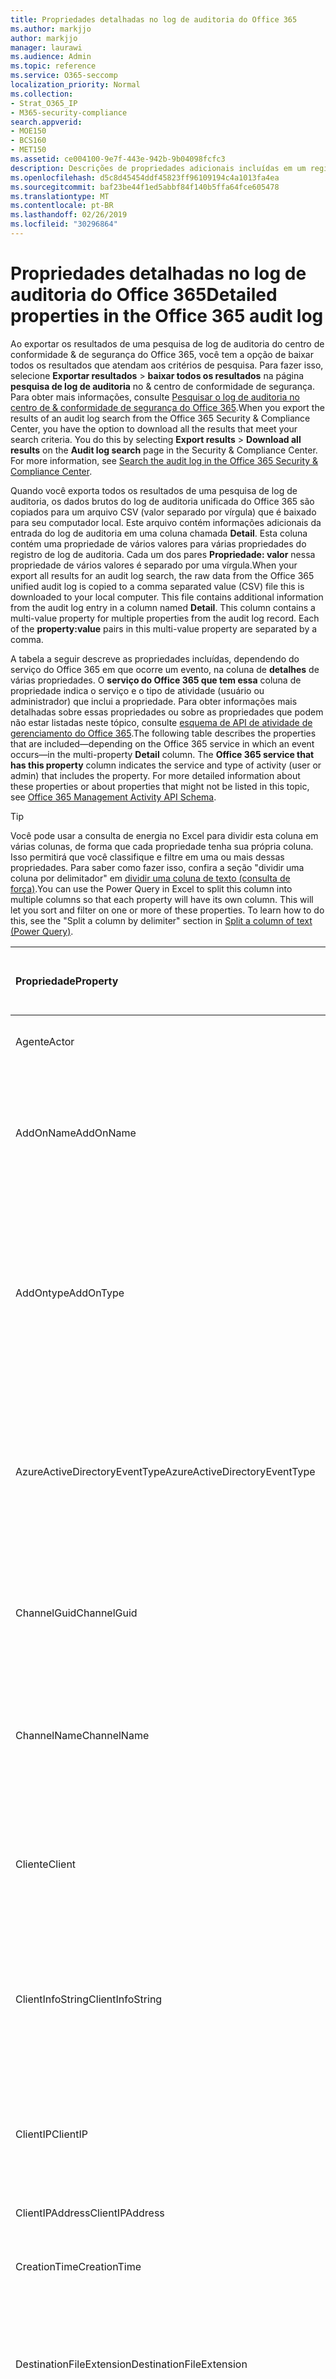 ```yaml
---
title: Propriedades detalhadas no log de auditoria do Office 365
ms.author: markjjo
author: markjjo
manager: laurawi
ms.audience: Admin
ms.topic: reference
ms.service: O365-seccomp
localization_priority: Normal
ms.collection:
- Strat_O365_IP
- M365-security-compliance
search.appverid:
- MOE150
- BCS160
- MET150
ms.assetid: ce004100-9e7f-443e-942b-9b04098fcfc3
description: Descrições de propriedades adicionais incluídas em um registro de log de auditoria do Office 365.
ms.openlocfilehash: d5c8d45454ddf45823ff96109194c4a1013fa4ea
ms.sourcegitcommit: baf23be44f1ed5abbf84f140b5ffa64fce605478
ms.translationtype: MT
ms.contentlocale: pt-BR
ms.lasthandoff: 02/26/2019
ms.locfileid: "30296864"
---
```

# <a name="detailed-properties-in-the-office-365-audit-log"></a><span data-ttu-id="5fafb-103">Propriedades detalhadas no log de auditoria do Office 365</span><span class="sxs-lookup"><span data-stu-id="5fafb-103">Detailed properties in the Office 365 audit log</span></span>

<span data-ttu-id="5fafb-p101">Ao exportar os resultados de uma pesquisa de log de auditoria do centro de conformidade &amp; de segurança do Office 365, você tem a opção de baixar todos os resultados que atendam aos critérios de pesquisa. Para fazer isso, selecione **Exportar resultados** \> **baixar todos os resultados** na página **pesquisa de log de auditoria** no &amp; centro de conformidade de segurança. Para obter mais informações, consulte [Pesquisar o log de auditoria no centro de &amp; conformidade de segurança do Office 365](search-the-audit-log-in-security-and-compliance.md).</span><span class="sxs-lookup"><span data-stu-id="5fafb-p101">When you export the results of an audit log search from the Office 365 Security &amp; Compliance Center, you have the option to download all the results that meet your search criteria. You do this by selecting **Export results** \> **Download all results** on the **Audit log search** page in the Security &amp; Compliance Center. For more information, see [Search the audit log in the Office 365 Security &amp; Compliance Center](search-the-audit-log-in-security-and-compliance.md).</span></span>
  
 <span data-ttu-id="5fafb-p102">Quando você exporta todos os resultados de uma pesquisa de log de auditoria, os dados brutos do log de auditoria unificada do Office 365 são copiados para um arquivo CSV (valor separado por vírgula) que é baixado para seu computador local. Este arquivo contém informações adicionais da entrada do log de auditoria em uma coluna chamada **Detail**. Esta coluna contém uma propriedade de vários valores para várias propriedades do registro de log de auditoria. Cada um dos pares **Propriedade: valor** nessa propriedade de vários valores é separado por uma vírgula.</span><span class="sxs-lookup"><span data-stu-id="5fafb-p102">When your export all results for an audit log search, the raw data from the Office 365 unified audit log is copied to a comma separated value (CSV) file this is downloaded to your local computer. This file contains additional information from the audit log entry in a column named **Detail**. This column contains a multi-value property for multiple properties from the audit log record. Each of the **property:value** pairs in this multi-value property are separated by a comma.</span></span> 
  
<span data-ttu-id="5fafb-p103">A tabela a seguir descreve as propriedades incluídas, dependendo do serviço do Office 365 em que ocorre um evento, na coluna de **detalhes** de várias propriedades. O **serviço do Office 365 que tem essa** coluna de propriedade indica o serviço e o tipo de atividade (usuário ou administrador) que inclui a propriedade. Para obter informações mais detalhadas sobre essas propriedades ou sobre as propriedades que podem não estar listadas neste tópico, consulte [esquema de API de atividade de gerenciamento do Office 365](https://go.microsoft.com/fwlink/p/?LinkId=717993).</span><span class="sxs-lookup"><span data-stu-id="5fafb-p103">The following table describes the properties that are included—depending on the Office 365 service in which an event occurs—in the multi-property **Detail** column. The **Office 365 service that has this property** column indicates the service and type of activity (user or admin) that includes the property. For more detailed information about these properties or about properties that might not be listed in this topic, see [Office 365 Management Activity API Schema](https://go.microsoft.com/fwlink/p/?LinkId=717993).</span></span>
  
> [!TIP]
> <span data-ttu-id="5fafb-p104">Você pode usar a consulta de energia no Excel para dividir esta coluna em várias colunas, de forma que cada propriedade tenha sua própria coluna. Isso permitirá que você classifique e filtre em uma ou mais dessas propriedades. Para saber como fazer isso, confira a seção "dividir uma coluna por delimitador" em [dividir uma coluna de texto (consulta de força)](https://support.office.com/article/5282d425-6dd0-46ca-95bf-8e0da9539662).</span><span class="sxs-lookup"><span data-stu-id="5fafb-p104">You can use the Power Query in Excel to split this column into multiple columns so that each property will have its own column. This will let you sort and filter on one or more of these properties. To learn how to do this, see the "Split a column by delimiter" section in [Split a column of text (Power Query)](https://support.office.com/article/5282d425-6dd0-46ca-95bf-8e0da9539662).</span></span> 
  
|<span data-ttu-id="5fafb-117">**Propriedade**</span><span class="sxs-lookup"><span data-stu-id="5fafb-117">**Property**</span></span>|<span data-ttu-id="5fafb-118">**Descrição**</span><span class="sxs-lookup"><span data-stu-id="5fafb-118">**Description**</span></span>|<span data-ttu-id="5fafb-119">**Serviço do Office 365 que tem essa propriedade**</span><span class="sxs-lookup"><span data-stu-id="5fafb-119">**Office 365 service that has this property**</span></span>|
|:-----|:-----|:-----|
|<span data-ttu-id="5fafb-120">Agente</span><span class="sxs-lookup"><span data-stu-id="5fafb-120">Actor</span></span>  <br/> |<span data-ttu-id="5fafb-121">A conta de usuário ou de serviço que executou a ação.</span><span class="sxs-lookup"><span data-stu-id="5fafb-121">The user or service account that performed the action.</span></span> |<span data-ttu-id="5fafb-122">Azure Active Directory</span><span class="sxs-lookup"><span data-stu-id="5fafb-122">Azure Active Directory</span></span>  <br/> |
|<span data-ttu-id="5fafb-123">AddOnName</span><span class="sxs-lookup"><span data-stu-id="5fafb-123">AddOnName</span></span>  <br/> |<span data-ttu-id="5fafb-p105">O nome de um complemento que foi adicionado, removido ou atualizado em uma equipe. O tipo de Complementos no Microsoft Teams é um bot, um conector ou uma guia.</span><span class="sxs-lookup"><span data-stu-id="5fafb-p105">The name of an add-on that was added, removed, or updated in a team. The type of add-ons in Microsoft Teams are a bot, a connector, or a tab.</span></span>  <br/> |<span data-ttu-id="5fafb-126">Microsoft Teams</span><span class="sxs-lookup"><span data-stu-id="5fafb-126">Microsoft Teams</span></span>  <br/> |
|<span data-ttu-id="5fafb-127">AddOntype</span><span class="sxs-lookup"><span data-stu-id="5fafb-127">AddOnType</span></span>  <br/> |<span data-ttu-id="5fafb-p106">O tipo de um complemento que foi adicionado, removido ou atualizado em uma equipe. Os valores a seguir indicam o tipo de complemento.</span><span class="sxs-lookup"><span data-stu-id="5fafb-p106">The type of an add-on that was added, removed, or updated in a team. The following values indicate the type of add-on.  </span></span><br/> <span data-ttu-id="5fafb-130">**1** -indica um bot.</span><span class="sxs-lookup"><span data-stu-id="5fafb-130">**1** - Indicates a bot.</span></span><br/> <span data-ttu-id="5fafb-131">**2** -indica um conector.</span><span class="sxs-lookup"><span data-stu-id="5fafb-131">**2** - Indicates a connector.</span></span><br/> <span data-ttu-id="5fafb-132">**3** -indica uma tabulação.</span><span class="sxs-lookup"><span data-stu-id="5fafb-132">**3** - Indicates a tab.</span></span> |<span data-ttu-id="5fafb-133">Microsoft Teams</span><span class="sxs-lookup"><span data-stu-id="5fafb-133">Microsoft Teams</span></span>  <br/> |
|<span data-ttu-id="5fafb-134">AzureActiveDirectoryEventType</span><span class="sxs-lookup"><span data-stu-id="5fafb-134">AzureActiveDirectoryEventType</span></span>  <br/> |<span data-ttu-id="5fafb-p107">O tipo de evento do Azure Active Directory. Os valores a seguir indicam o tipo de evento.</span><span class="sxs-lookup"><span data-stu-id="5fafb-p107">The type of Azure Active Directory event. The following values indicate the type of event.  </span></span><br/> <span data-ttu-id="5fafb-137">**0** -indica um evento de login de conta.</span><span class="sxs-lookup"><span data-stu-id="5fafb-137">**0** - Indicates an account login event.</span></span><br/> <span data-ttu-id="5fafb-138">**1** -indica um evento de segurança do aplicativo do Azure.</span><span class="sxs-lookup"><span data-stu-id="5fafb-138">**1** - Indicates an Azure application security event.</span></span> |<span data-ttu-id="5fafb-139">Azure Active Directory</span><span class="sxs-lookup"><span data-stu-id="5fafb-139">Azure Active Directory</span></span>  <br/> |
|<span data-ttu-id="5fafb-140">ChannelGuid</span><span class="sxs-lookup"><span data-stu-id="5fafb-140">ChannelGuid</span></span>  <br/> |<span data-ttu-id="5fafb-p108">A ID de um canal do Microsoft Teams. A equipe em que o canal está localizado é identificada pelas \*\*\*\* Propriedades teamname e **TeamGuid** .</span><span class="sxs-lookup"><span data-stu-id="5fafb-p108">The ID of a Microsoft Teams channel. The team that the channel is located in is identified by the **TeamName** and **TeamGuid** properties.  </span></span><br/> |<span data-ttu-id="5fafb-143">Microsoft Teams</span><span class="sxs-lookup"><span data-stu-id="5fafb-143">Microsoft Teams</span></span>  <br/> |
|<span data-ttu-id="5fafb-144">ChannelName</span><span class="sxs-lookup"><span data-stu-id="5fafb-144">ChannelName</span></span>  <br/> |<span data-ttu-id="5fafb-p109">O nome de um canal do Microsoft Teams. A equipe em que o canal está localizado é identificada pelas \*\*\*\* Propriedades teamname e **TeamGuid** .</span><span class="sxs-lookup"><span data-stu-id="5fafb-p109">The name of a Microsoft Teams channel. The team that the channel is located in is identified by the **TeamName** and **TeamGuid** properties.  </span></span><br/> |<span data-ttu-id="5fafb-147">Microsoft Teams</span><span class="sxs-lookup"><span data-stu-id="5fafb-147">Microsoft Teams</span></span>  <br/> |
|<span data-ttu-id="5fafb-148">Cliente</span><span class="sxs-lookup"><span data-stu-id="5fafb-148">Client</span></span>  <br/> |<span data-ttu-id="5fafb-149">O dispositivo cliente, o so do dispositivo e o navegador do dispositivo usado para o evento de logon (por exemplo, Nokia Lumia 920; Windows Phone 8; IE Mobile 11).</span><span class="sxs-lookup"><span data-stu-id="5fafb-149">The client device, the device OS, and the device browser used for the login event (for example, Nokia Lumia 920; Windows Phone 8; IE Mobile 11).</span></span>  <br/> |<span data-ttu-id="5fafb-150">Azure Active Directory</span><span class="sxs-lookup"><span data-stu-id="5fafb-150">Azure Active Directory</span></span>  <br/> |
|<span data-ttu-id="5fafb-151">ClientInfoString</span><span class="sxs-lookup"><span data-stu-id="5fafb-151">ClientInfoString</span></span>  <br/> |<span data-ttu-id="5fafb-152">Informações sobre o cliente de email que foi usado para executar a operação, como uma versão do navegador, uma versão do Outlook e informações sobre dispositivos móveis</span><span class="sxs-lookup"><span data-stu-id="5fafb-152">Information about the email client that was used to perform the operation, such as a browser version, Outlook version, and mobile device information</span></span>  <br/> |<span data-ttu-id="5fafb-153">Exchange (atividade de caixa de correio)</span><span class="sxs-lookup"><span data-stu-id="5fafb-153">Exchange (mailbox activity)</span></span>  <br/> |
|<span data-ttu-id="5fafb-154">ClientIP</span><span class="sxs-lookup"><span data-stu-id="5fafb-154">ClientIP</span></span>  <br/> |<span data-ttu-id="5fafb-p110">O endereço IP do dispositivo que foi usado quando a atividade foi registrada. O endereço IP é exibido em um formato de endereço IPv4 ou IPv6.</span><span class="sxs-lookup"><span data-stu-id="5fafb-p110">The IP address of the device that was used when the activity was logged. The IP address is displayed in either an IPv4 or IPv6 address format.</span></span>  <br/> |<span data-ttu-id="5fafb-157">Exchange e Azure Active Directory</span><span class="sxs-lookup"><span data-stu-id="5fafb-157">Exchange and Azure Active Directory</span></span>  <br/> |
|<span data-ttu-id="5fafb-158">ClientIPAddress</span><span class="sxs-lookup"><span data-stu-id="5fafb-158">ClientIPAddress</span></span>  <br/> |<span data-ttu-id="5fafb-159">O mesmo que ClientIP.</span><span class="sxs-lookup"><span data-stu-id="5fafb-159">Same as ClientIP.</span></span>  <br/> |<span data-ttu-id="5fafb-160">SharePoint</span><span class="sxs-lookup"><span data-stu-id="5fafb-160">SharePoint</span></span>  <br/> |
|<span data-ttu-id="5fafb-161">CreationTime</span><span class="sxs-lookup"><span data-stu-id="5fafb-161">CreationTime</span></span>  <br/> |<span data-ttu-id="5fafb-162">A data e hora no tempo universal coordenado (UTC) quando o usuário realizou a atividade.</span><span class="sxs-lookup"><span data-stu-id="5fafb-162">The date and time in Coordinated Universal Time (UTC) when the user performed the activity.</span></span>  <br/> |<span data-ttu-id="5fafb-163">Todos</span><span class="sxs-lookup"><span data-stu-id="5fafb-163">All</span></span>  <br/> |
|<span data-ttu-id="5fafb-164">DestinationFileExtension</span><span class="sxs-lookup"><span data-stu-id="5fafb-164">DestinationFileExtension</span></span>  <br/> |<span data-ttu-id="5fafb-p111">A extensão de arquivo de um arquivo copiado ou movido. Essa propriedade é exibida somente para as atividades de usuário fileCopied e fileMoved.</span><span class="sxs-lookup"><span data-stu-id="5fafb-p111">The file extension of a file that is copied or moved. This property is displayed only for the FileCopied and FileMoved user activities.</span></span>  <br/> |<span data-ttu-id="5fafb-167">SharePoint</span><span class="sxs-lookup"><span data-stu-id="5fafb-167">SharePoint</span></span>  <br/> |
|<span data-ttu-id="5fafb-168">DestinationFileName</span><span class="sxs-lookup"><span data-stu-id="5fafb-168">DestinationFileName</span></span>  <br/> |<span data-ttu-id="5fafb-p112">O nome do arquivo é copiado ou movido. Essa propriedade é exibida somente para as ações fileCopied e fileMoved.</span><span class="sxs-lookup"><span data-stu-id="5fafb-p112">The name of the file is copied or moved. This property is displayed only for the FileCopied and FileMoved actions.</span></span>  <br/> |<span data-ttu-id="5fafb-171">SharePoint</span><span class="sxs-lookup"><span data-stu-id="5fafb-171">SharePoint</span></span>  <br/> |
|<span data-ttu-id="5fafb-172">DestinationRelativeUrl</span><span class="sxs-lookup"><span data-stu-id="5fafb-172">DestinationRelativeUrl</span></span>  <br/> |<span data-ttu-id="5fafb-p113">A URL da pasta de destino onde um arquivo é copiado ou movido. A combinação dos valores para **SiteUrl**, **DestinationRelativeURL**e **DestinationFileName** é o mesmo que o valor da propriedade **ObjectID** , que é o nome do caminho completo para o arquivo que foi copiado. Essa propriedade é exibida somente para as atividades de usuário fileCopied e fileMoved.</span><span class="sxs-lookup"><span data-stu-id="5fafb-p113">The URL of the destination folder where a file is copied or moved. The combination of the values for the **SiteURL**, the **DestinationRelativeURL**, and the **DestinationFileName** properties is the same as the value for the **ObjectID** property, which is the full path name for the file that was copied. This property is displayed only for the FileCopied and FileMoved user activities.  </span></span><br/> |<span data-ttu-id="5fafb-176">SharePoint</span><span class="sxs-lookup"><span data-stu-id="5fafb-176">SharePoint</span></span>  <br/> |
|<span data-ttu-id="5fafb-177">EventSource</span><span class="sxs-lookup"><span data-stu-id="5fafb-177">EventSource</span></span>  <br/> |<span data-ttu-id="5fafb-p114">Identifica se um evento ocorreu no SharePoint. Os valores possíveis são **SharePoint** e **ObjectModel**.</span><span class="sxs-lookup"><span data-stu-id="5fafb-p114">Identifies that an event occurred in SharePoint. Possible values are **SharePoint** and **ObjectModel**.  </span></span><br/> |<span data-ttu-id="5fafb-180">SharePoint</span><span class="sxs-lookup"><span data-stu-id="5fafb-180">SharePoint</span></span>  <br/> |
|<span data-ttu-id="5fafb-181">ExternalAccess</span><span class="sxs-lookup"><span data-stu-id="5fafb-181">ExternalAccess</span></span>  <br/> |<span data-ttu-id="5fafb-p115">Para a atividade de administração do Exchange, especifica se o cmdlet foi executado por um usuário da sua organização, pela equipe do Microsoft Datacenter ou por uma conta de serviço do Datacenter ou por um administrador delegado. O valor **false** indica que o cmdlet foi executado por alguém em sua organização. O valor **true** indica que o cmdlet foi executado pelo pessoal do datacenter, por uma conta de serviço do Datacenter ou por um administrador delegado.</span><span class="sxs-lookup"><span data-stu-id="5fafb-p115">For Exchange admin activity, specifies whether the cmdlet was run by a user in your organization, by Microsoft datacenter personnel or a datacenter service account, or by a delegated administrator. The value **False** indicates that the cmdlet was run by someone in your organization. The value **True** indicates that the cmdlet was run by datacenter personnel, a datacenter service account, or a delegated administrator.  </span></span><br/> <span data-ttu-id="5fafb-185">Para a atividade de caixa de correio do Exchange, especifica se uma caixa de correio foi acessada por um usuário fora da sua organização.</span><span class="sxs-lookup"><span data-stu-id="5fafb-185">For Exchange mailbox activity, specifies whether a mailbox was accessed by a user outside your organization.</span></span>  <br/> |<span data-ttu-id="5fafb-186">Exchange</span><span class="sxs-lookup"><span data-stu-id="5fafb-186">Exchange</span></span>  <br/> |
|<span data-ttu-id="5fafb-187">ExtendedProperties</span><span class="sxs-lookup"><span data-stu-id="5fafb-187">ExtendedProperties</span></span>  <br/> |<span data-ttu-id="5fafb-188">As propriedades estendidas para um evento do Azure Active Directory.</span><span class="sxs-lookup"><span data-stu-id="5fafb-188">The extended properties for an the Azure Active Directory event.</span></span>  <br/> |<span data-ttu-id="5fafb-189">Azure Active Directory</span><span class="sxs-lookup"><span data-stu-id="5fafb-189">Azure Active Directory</span></span>  <br/> |
|<span data-ttu-id="5fafb-190">ID</span><span class="sxs-lookup"><span data-stu-id="5fafb-190">ID</span></span>  <br/> |<span data-ttu-id="5fafb-p116">A ID da entrada de relatório. A identificação identifica exclusivamente a entrada de relatório.</span><span class="sxs-lookup"><span data-stu-id="5fafb-p116">The ID of the report entry. The ID uniquely identifies the report entry.</span></span>  <br/> |<span data-ttu-id="5fafb-193">Todos</span><span class="sxs-lookup"><span data-stu-id="5fafb-193">All</span></span>  <br/> |
|<span data-ttu-id="5fafb-194">InternalLogonType</span><span class="sxs-lookup"><span data-stu-id="5fafb-194">InternalLogonType</span></span>  <br/> |<span data-ttu-id="5fafb-195">Reservado para uso interno.</span><span class="sxs-lookup"><span data-stu-id="5fafb-195">Reserved for internal use.</span></span>  <br/> |<span data-ttu-id="5fafb-196">Exchange (atividade de caixa de correio)</span><span class="sxs-lookup"><span data-stu-id="5fafb-196">Exchange (mailbox activity)</span></span>  <br/> |
|<span data-ttu-id="5fafb-197">ItemType</span><span class="sxs-lookup"><span data-stu-id="5fafb-197">ItemType</span></span>  <br/> |<span data-ttu-id="5fafb-p117">O tipo de objeto que foi acessado ou modificado. Os valores possíveis incluem **arquivo**, **pasta**, **Web**, **site**, **locatário**e **DocumentLibrary**.</span><span class="sxs-lookup"><span data-stu-id="5fafb-p117">The type of object that was accessed or modified. Possible values include **File**, **Folder**, **Web**, **Site**, **Tenant**, and **DocumentLibrary**.  </span></span><br/> |<span data-ttu-id="5fafb-200">SharePoint</span><span class="sxs-lookup"><span data-stu-id="5fafb-200">SharePoint</span></span>  <br/> |
|<span data-ttu-id="5fafb-201">LoginStatus</span><span class="sxs-lookup"><span data-stu-id="5fafb-201">LoginStatus</span></span>  <br/> |<span data-ttu-id="5fafb-202">Identifica falhas de logon que podem ter ocorrido.</span><span class="sxs-lookup"><span data-stu-id="5fafb-202">Identifies login failures that might have occurred.</span></span>  <br/> |<span data-ttu-id="5fafb-203">Azure Active Directory</span><span class="sxs-lookup"><span data-stu-id="5fafb-203">Azure Active Directory</span></span>  <br/> |
|<span data-ttu-id="5fafb-204">Logontype</span><span class="sxs-lookup"><span data-stu-id="5fafb-204">LogonType</span></span>  <br/> |<span data-ttu-id="5fafb-p118">O tipo de acesso de caixa de correio. Os valores a seguir indicam o tipo de usuário que acessou a caixa de correio.</span><span class="sxs-lookup"><span data-stu-id="5fafb-p118">The type of mailbox access. The following values indicate the type of user who accessed the mailbox.  </span></span><br/><br/> <span data-ttu-id="5fafb-207">**0** -indica um proprietário de caixa de correio.</span><span class="sxs-lookup"><span data-stu-id="5fafb-207">**0** - Indicates a mailbox owner.</span></span><br/> <span data-ttu-id="5fafb-208">**1** -indica um administrador.</span><span class="sxs-lookup"><span data-stu-id="5fafb-208">**1** - Indicates an administrator.</span></span><br/> <span data-ttu-id="5fafb-209">**2** -indica um representante.</span><span class="sxs-lookup"><span data-stu-id="5fafb-209">**2** - Indicates a delegate.</span></span> <br/><span data-ttu-id="5fafb-210">**3** -indica o serviço de transporte no datacenter da Microsoft.</span><span class="sxs-lookup"><span data-stu-id="5fafb-210">**3** - Indicates the transport service in the Microsoft datacenter.</span></span><br/> <span data-ttu-id="5fafb-211">**4** -indica uma conta de serviço no datacenter da Microsoft.</span><span class="sxs-lookup"><span data-stu-id="5fafb-211">**4** - Indicates a   service account in the Microsoft datacenter.</span></span> <br/><span data-ttu-id="5fafb-212">**6** -indica um administrador delegado.</span><span class="sxs-lookup"><span data-stu-id="5fafb-212">**6** - Indicates a delegated administrator.</span></span> |<span data-ttu-id="5fafb-213">Exchange (atividade de caixa de correio)</span><span class="sxs-lookup"><span data-stu-id="5fafb-213">Exchange (mailbox activity)</span></span>  <br/> |
|<span data-ttu-id="5fafb-214">MailboxGuid</span><span class="sxs-lookup"><span data-stu-id="5fafb-214">MailboxGuid</span></span>  <br/> |<span data-ttu-id="5fafb-215">O GUID do Exchange da caixa de correio que foi acessada.</span><span class="sxs-lookup"><span data-stu-id="5fafb-215">The Exchange GUID of the mailbox that was accessed.</span></span>  <br/> |<span data-ttu-id="5fafb-216">Exchange (atividade de caixa de correio)</span><span class="sxs-lookup"><span data-stu-id="5fafb-216">Exchange (mailbox activity)</span></span>  <br/> |
|<span data-ttu-id="5fafb-217">MailboxOwnerUPN</span><span class="sxs-lookup"><span data-stu-id="5fafb-217">MailboxOwnerUPN</span></span>  <br/> |<span data-ttu-id="5fafb-218">O endereço de email da pessoa que possui a caixa de correio que foi acessada.</span><span class="sxs-lookup"><span data-stu-id="5fafb-218">The email address of the person who owns the mailbox that was accessed.</span></span>  <br/> |<span data-ttu-id="5fafb-219">Exchange (atividade de caixa de correio)</span><span class="sxs-lookup"><span data-stu-id="5fafb-219">Exchange (mailbox activity)</span></span>  <br/> |
|<span data-ttu-id="5fafb-220">Membros</span><span class="sxs-lookup"><span data-stu-id="5fafb-220">Members</span></span>  <br/> |<span data-ttu-id="5fafb-p119">Lista os usuários que foram adicionados ou removidos de uma equipe. Os valores a seguir indicam o tipo de função atribuído ao usuário.</span><span class="sxs-lookup"><span data-stu-id="5fafb-p119">Lists the users that have been added or removed from a team. The following values indicate the Role type assigned to the user.  </span></span><br/><br/> <span data-ttu-id="5fafb-223">**1** -indica a função do proprietário.</span><span class="sxs-lookup"><span data-stu-id="5fafb-223">**1** - Indicates  the Owner role.</span></span><br/> <span data-ttu-id="5fafb-224">**2** -indica a função de membro.</span><span class="sxs-lookup"><span data-stu-id="5fafb-224">**2** - Indicates the Member role.</span></span><br/> <span data-ttu-id="5fafb-225">**3** -indica a função de convidado.</span><span class="sxs-lookup"><span data-stu-id="5fafb-225">**3** - Indicates the Guest role.</span></span> <br/><br/><span data-ttu-id="5fafb-226">A propriedade Members também inclui o nome da sua organização e o endereço de email do membro.</span><span class="sxs-lookup"><span data-stu-id="5fafb-226">The Members property also includes the name of your organization, and the member's email address.</span></span>  <br/> |<span data-ttu-id="5fafb-227">Microsoft Teams</span><span class="sxs-lookup"><span data-stu-id="5fafb-227">Microsoft Teams</span></span>  <br/> |
|<span data-ttu-id="5fafb-228">ModifiedProperties (Name, NewValue, OldValue)</span><span class="sxs-lookup"><span data-stu-id="5fafb-228">ModifiedProperties (Name, NewValue, OldValue)</span></span>  <br/> |<span data-ttu-id="5fafb-p120">A propriedade é incluída para eventos de administrador, como adicionar um usuário como membro de um site ou grupo de administração de conjunto de sites. A propriedade inclui o nome da propriedade que foi modificada (por exemplo, o grupo de administração do site) o novo valor da propriedade Modified (como o usuário que foi adicionado como administrador do site e o valor anterior do objeto Modified.</span><span class="sxs-lookup"><span data-stu-id="5fafb-p120">The property is included for admin events, such as adding a user as a member of a site or a site collection admin group. The property includes the name of the property that was modified (for example, the Site Admin group) the new value of the modified property (such the user who was added as a site admin, and the previous value of the modified object.</span></span>  <br/> |<span data-ttu-id="5fafb-231">All (atividade de administração)</span><span class="sxs-lookup"><span data-stu-id="5fafb-231">All (admin activity)</span></span>  <br/> |
|<span data-ttu-id="5fafb-232">IDs</span><span class="sxs-lookup"><span data-stu-id="5fafb-232">ObjectID</span></span>  <br/> |<span data-ttu-id="5fafb-233">Para o log de auditoria do administrador do Exchange, o nome do objeto que foi modificado pelo cmdlet.</span><span class="sxs-lookup"><span data-stu-id="5fafb-233">For Exchange admin audit logging, the name of the object that was modified by the cmdlet.</span></span>  <br/> <span data-ttu-id="5fafb-234">Para a atividade do SharePoint, o nome de caminho de URL completo do arquivo ou pasta acessado por um usuário.</span><span class="sxs-lookup"><span data-stu-id="5fafb-234">For SharePoint activity, the full URL path name of the file or folder accessed by a user.</span></span>  <br/> <span data-ttu-id="5fafb-235">Para a atividade do Azure AD, o nome da conta de usuário que foi modificada.</span><span class="sxs-lookup"><span data-stu-id="5fafb-235">For Azure AD activity, the name of the user account that was modified.</span></span>  <br/> |<span data-ttu-id="5fafb-236">Todos</span><span class="sxs-lookup"><span data-stu-id="5fafb-236">All</span></span>  <br/> |
|<span data-ttu-id="5fafb-237">Operation</span><span class="sxs-lookup"><span data-stu-id="5fafb-237">Operation</span></span>  <br/> |<span data-ttu-id="5fafb-p121">O nome do usuário ou da atividade de administrador. O valor dessa propriedade corresponde ao valor que foi selecionado na lista suspensa **atividades** . Se **Mostrar resultados de todas as atividades** tiver sido selecionado, o relatório incluirá entradas para todas as atividades de usuário e administrador de todos os serviços. Para obter uma descrição das operações/atividades registradas no log de auditoria do Office 365, consulte a guia **atividades auditadas** em [Pesquisar o log de auditoria no centro de conformidade &amp; de segurança do Office 365](search-the-audit-log-in-security-and-compliance.md).</span><span class="sxs-lookup"><span data-stu-id="5fafb-p121">The name of the user or admin activity. The value of this property corresponds to the value that was selected in the **Activities** drop down list. If **Show results for all activities** was selected, the report will included entries for all user and admin activities for all services. For a description of the operations/activities that are logged in the Office 365 audit log, see the **Audited activities** tab in [Search the audit log in the Office 365 Security &amp; Compliance Center](search-the-audit-log-in-security-and-compliance.md).  </span></span><br/> <span data-ttu-id="5fafb-242">Para atividades de administração do Exchange, essa propriedade identifica o nome do cmdlet que foi executado.</span><span class="sxs-lookup"><span data-stu-id="5fafb-242">For Exchange admin activity, this property identifies the name of the cmdlet that was run.</span></span>  <br/> |<span data-ttu-id="5fafb-243">Todos</span><span class="sxs-lookup"><span data-stu-id="5fafb-243">All</span></span>  <br/> |
|<span data-ttu-id="5fafb-244">ID</span><span class="sxs-lookup"><span data-stu-id="5fafb-244">OrganizationID</span></span>  <br/> |<span data-ttu-id="5fafb-245">O GUID da sua organização do Office 365.</span><span class="sxs-lookup"><span data-stu-id="5fafb-245">The GUID for your Office 365 organization.</span></span>  <br/> |<span data-ttu-id="5fafb-246">Todos</span><span class="sxs-lookup"><span data-stu-id="5fafb-246">All</span></span>  <br/> |
|<span data-ttu-id="5fafb-247">Path</span><span class="sxs-lookup"><span data-stu-id="5fafb-247">Path</span></span>  <br/> |<span data-ttu-id="5fafb-p122">O nome da pasta da caixa de correio onde a mensagem que foi acessada está localizada. Essa propriedade também identifica a pasta na qual uma mensagem é criada ou copiada/movida.</span><span class="sxs-lookup"><span data-stu-id="5fafb-p122">The name of the mailbox folder where the message that was accessed is located. This property also identifies the folder a where a message is created in or copied/moved to.</span></span>  <br/> |<span data-ttu-id="5fafb-250">Exchange (atividade de caixa de correio)</span><span class="sxs-lookup"><span data-stu-id="5fafb-250">Exchange (mailbox activity)</span></span>  <br/> |
|<span data-ttu-id="5fafb-251">Parâmetros</span><span class="sxs-lookup"><span data-stu-id="5fafb-251">Parameters</span></span>  <br/> |<span data-ttu-id="5fafb-252">Para atividades de administração do Exchange, o nome e o valor de todos os parâmetros que foram usados com o cmdlet identificado na Propriedade Operation.</span><span class="sxs-lookup"><span data-stu-id="5fafb-252">For Exchange admin activity, the name and value for all parameters that were used with the cmdlet that is identified in the Operation property.</span></span>  <br/> |<span data-ttu-id="5fafb-253">Exchange (atividade de administração)</span><span class="sxs-lookup"><span data-stu-id="5fafb-253">Exchange (admin activity)</span></span>  <br/> |
|<span data-ttu-id="5fafb-254">RecordType</span><span class="sxs-lookup"><span data-stu-id="5fafb-254">RecordType</span></span>  <br/> |<span data-ttu-id="5fafb-p123">O tipo de operação indicado pelo registro. Os valores a seguir indicam o tipo de registro.</span><span class="sxs-lookup"><span data-stu-id="5fafb-p123">The type of operation indicated by the record. The following values indicate the record type.  </span></span><br/><br/> <span data-ttu-id="5fafb-257">**1** -indica um registro do log de auditoria do administrador do Exchange.</span><span class="sxs-lookup"><span data-stu-id="5fafb-257">**1** - Indicates a record from the  Exchange  admin audit log.</span></span> <br/><span data-ttu-id="5fafb-258">**2** : indica um registro do log de auditoria de caixa de correio do Exchange para uma operação executada em um item de caixa de correio único.</span><span class="sxs-lookup"><span data-stu-id="5fafb-258">**2** - Indicates a record from the  Exchange  mailbox audit log for an operation performed on a singled mailbox item.</span></span> <br/><span data-ttu-id="5fafb-p124">**3** -também indica um registro do log de auditoria de caixa de correio do Exchange. Esse tipo de registro indica que a operação foi executada em vários itens da caixa de correio de origem (como mover vários itens para a pasta itens excluídos ou excluir permanentemente vários itens).</span><span class="sxs-lookup"><span data-stu-id="5fafb-p124">**3** - Also indicates a record from the  Exchange  mailbox audit log. This record type indicates the operation was performed on multiple items in the source mailbox (such as moving multiple items to the Deleted Items folder or permanently deleting multiple items). </span></span><br/><span data-ttu-id="5fafb-261">**4** -indica uma operação de administração de site no SharePoint, como um administrador ou usuário que atribui permissões a um site.</span><span class="sxs-lookup"><span data-stu-id="5fafb-261">**4** - Indicates a site admin operation in SharePoint, such as an administrator or user assigning permissions to a site.</span></span> <br/><span data-ttu-id="5fafb-262">**6** -indica uma operação relacionada a um arquivo ou pasta no SharePoint, como um usuário exibindo ou modificando um arquivo.</span><span class="sxs-lookup"><span data-stu-id="5fafb-262">**6** - Indicates a file or folder-related operation in SharePoint, such as a user viewing or modifying a file.</span></span> <br/><span data-ttu-id="5fafb-263">**8** -indica uma operação de administrador executada no Azure Active Directory.</span><span class="sxs-lookup"><span data-stu-id="5fafb-263">**8** - Indicates an admin operation performed in Azure Active Directory.</span></span> <br/><span data-ttu-id="5fafb-p125">**9** -indica eventos de logon do OrgID no Azure Active Directory. Este tipo de registro está sendo preterido.</span><span class="sxs-lookup"><span data-stu-id="5fafb-p125">**9** - Indicates  OrgId logon events in Azure Active Directory. This record type is being deprecated. </span></span><br/><span data-ttu-id="5fafb-266">**10** -indica eventos de cmdlet de segurança que foram executados pela equipe da Microsoft no Data Center.</span><span class="sxs-lookup"><span data-stu-id="5fafb-266">**10** - Indicates security cmdlet events that were performed by Microsoft personnel in the data center.</span></span> <br/><span data-ttu-id="5fafb-267">**11** -indica eventos de proteção contra perda de dados (DLP) no SharePoint.</span><span class="sxs-lookup"><span data-stu-id="5fafb-267">**11** - Indicates Data loss protection (DLP) events in SharePoint.</span></span><br/> <span data-ttu-id="5fafb-268">**12** -indica eventos do Sway.</span><span class="sxs-lookup"><span data-stu-id="5fafb-268">**12** - Indicates Sway events.</span></span> <br/><span data-ttu-id="5fafb-p126">**13** -indica eventos DLP no Exchange, quando configurados com uma política de DLP unificada. Não há suporte para eventos de DLP baseados em regras de transporte do Exchange.</span><span class="sxs-lookup"><span data-stu-id="5fafb-p126">**13** - Indicates DLP events in Exchange, when configured with a unified a DLP policy. DLP events based on Exchange transport rules aren't supported.</span></span><br><span data-ttu-id="5fafb-271">**14** -indica o compartilhamento de eventos no SharePoint.</span><span class="sxs-lookup"><span data-stu-id="5fafb-271">**14** - Indicates sharing events in SharePoint.</span></span><br/> <span data-ttu-id="5fafb-272">**15** -indica eventos de logon do serviço de token seguro (STS) no Azure Active Directory.</span><span class="sxs-lookup"><span data-stu-id="5fafb-272">**15** - Indicates Secure Token Service (STS) logon events in Azure Active Directory.</span></span> <br/><span data-ttu-id="5fafb-273">**18** -indica eventos &amp; do centro de conformidade de segurança.</span><span class="sxs-lookup"><span data-stu-id="5fafb-273">**18** - Indicates Security &amp; Compliance Center events.</span></span> <br/><span data-ttu-id="5fafb-274">**20** -indica eventos do Power bi.</span><span class="sxs-lookup"><span data-stu-id="5fafb-274">**20** - Indicates Power BI events.</span></span> <br/><span data-ttu-id="5fafb-275">**21**-indica eventos do Dynamics 365.</span><span class="sxs-lookup"><span data-stu-id="5fafb-275">**21**- Indicates Dynamics 365 events.</span></span><br/><span data-ttu-id="5fafb-276">**22** -indica eventos do Yammer.</span><span class="sxs-lookup"><span data-stu-id="5fafb-276">**22** - Indicates Yammer events.</span></span> <br/><span data-ttu-id="5fafb-277">**23** -indica eventos do Skype for Business.</span><span class="sxs-lookup"><span data-stu-id="5fafb-277">**23** - Indicates Skype for Business events.</span></span> <br/><span data-ttu-id="5fafb-p127">**24** -indica eventos de descoberta eletrônica. Esse tipo de registro indica as atividades que foram realizadas executando pesquisas de conteúdo e gerenciando casos de &amp; descoberta eletrônica no centro de conformidade de segurança. Para saber mais, confira pesquisar atividades de descoberta eletrônica no log de auditoria do Office 365.</span><span class="sxs-lookup"><span data-stu-id="5fafb-p127">**24** - Indicates eDiscovery events. This record type indicates activities that were performed by running content searches and managing eDiscovery cases in the Security &amp; Compliance Center. For more information, see Search for eDiscovery activities in the Office 365 audit log.</span></span><br/><span data-ttu-id="5fafb-281">**25, 26 ou 27** -indica eventos do Microsoft Teams.</span><span class="sxs-lookup"><span data-stu-id="5fafb-281">**25, 26, or 27** - Indicates Microsoft Teams events.</span></span> <br/><span data-ttu-id="5fafb-282">**28** -indica eventos de phishing e malware do Exchange Online Protection e dos eventos avançados de proteção contra ameaças do Office 365.</span><span class="sxs-lookup"><span data-stu-id="5fafb-282">**28** - Indicates phishing and malware events from Exchange Online Protection and Office 365 Advanced Threat Protection events.</span></span><br/> <span data-ttu-id="5fafb-283">**30** -indica eventos de fluxo da Microsoft.</span><span class="sxs-lookup"><span data-stu-id="5fafb-283">**30** - Indicates Microsoft Flow events.</span></span><br/> <span data-ttu-id="5fafb-284">**32** -eventos do Microsoft Stream indicados.</span><span class="sxs-lookup"><span data-stu-id="5fafb-284">**32** - Indicated Microsoft Stream events.</span></span><br/> <span data-ttu-id="5fafb-285">**35** -indica eventos do Microsoft Project.</span><span class="sxs-lookup"><span data-stu-id="5fafb-285">**35** - Indicates Microsoft Project events.</span></span> <br/> <span data-ttu-id="5fafb-286">**36** -indica eventos de lista do SharePoint.</span><span class="sxs-lookup"><span data-stu-id="5fafb-286">**36** - Indicates SharePoint list events.</span></span><br/> <span data-ttu-id="5fafb-287">**40** : indica eventos que resultam de sinais de alerta de segurança e conformidade.</span><span class="sxs-lookup"><span data-stu-id="5fafb-287">**40** - Indicates events that results from security and compliance alert signals.</span></span><br/> <span data-ttu-id="5fafb-288">**41** -indica o tempo de bloqueio de links seguros e eventos de substituição de bloqueio no Office 365 Advanced Threat Protection.</span><span class="sxs-lookup"><span data-stu-id="5fafb-288">**41** - Indicates safe links time-of-block and block override events in Office 365 Advanced Threat Protection.</span></span><br/><span data-ttu-id="5fafb-289">**44** -indica eventos de análise do local de trabalho.</span><span class="sxs-lookup"><span data-stu-id="5fafb-289">**44** - Indicates Workplace Analytics events.</span></span> <br/><span data-ttu-id="5fafb-290">**45** -indica eventos de aplicativo do PowerApps.</span><span class="sxs-lookup"><span data-stu-id="5fafb-290">**45** - Indicates PowerApps app events.</span></span> <br/> <span data-ttu-id="5fafb-291">**47** -indica eventos de phishing e malware do Office 365 proteção avançada contra ameaças para arquivos no SharePoint, no onedrive e no Microsoft Teams.</span><span class="sxs-lookup"><span data-stu-id="5fafb-291">**47** - Indicates phishing and malware events from Office 365 Advanced Threat Protection for files in SharePoint, OneDrive, and Microsoft Teams.</span></span> |<span data-ttu-id="5fafb-292">Todos</span><span class="sxs-lookup"><span data-stu-id="5fafb-292">All</span></span>  <br/> |
|<span data-ttu-id="5fafb-293">ResultStatus</span><span class="sxs-lookup"><span data-stu-id="5fafb-293">ResultStatus</span></span>  <br/> |<span data-ttu-id="5fafb-294">Indica se a ação (especificada na propriedade **Operation** ) foi bem-sucedida ou não.</span><span class="sxs-lookup"><span data-stu-id="5fafb-294">Indicates whether the action (specified in the **Operation** property) was successful or not.</span></span>  <br/> <span data-ttu-id="5fafb-295">Para a atividade de administração do Exchange, o valor é **true** (bem-sucedido) ou **false** (com falha).</span><span class="sxs-lookup"><span data-stu-id="5fafb-295">For Exchange admin activity, the value is either **True** (successful) or **False** (failed).</span></span>  <br/> |<span data-ttu-id="5fafb-296">Todos</span><span class="sxs-lookup"><span data-stu-id="5fafb-296">All</span></span>  <br/>|
|<span data-ttu-id="5fafb-297">SecurityComplianceCenterEventType</span><span class="sxs-lookup"><span data-stu-id="5fafb-297">SecurityComplianceCenterEventType</span></span>  <br/> |<span data-ttu-id="5fafb-p128">Indica que a atividade foi um evento &amp; do centro de conformidade de segurança. Todas as &amp; atividades do centro de conformidade de segurança terão um valor de **0** para esta propriedade.</span><span class="sxs-lookup"><span data-stu-id="5fafb-p128">Indicates that the activity was a Security &amp; Compliance Center event. All Security &amp; Compliance Center activities will have a value of **0** for this property.  </span></span><br/> |<span data-ttu-id="5fafb-300">Centro de Conformidade do &amp;Office 365 Security</span><span class="sxs-lookup"><span data-stu-id="5fafb-300">Office 365 Security &amp; Compliance Center</span></span>  <br/> |
|<span data-ttu-id="5fafb-301">Sharingtype</span><span class="sxs-lookup"><span data-stu-id="5fafb-301">SharingType</span></span>  <br/> |<span data-ttu-id="5fafb-p129">O tipo de permissões de compartilhamento que foi atribuído ao usuário com o qual o recurso foi compartilhado. Esse usuário é identificado na propriedade **UserSharedWith** .</span><span class="sxs-lookup"><span data-stu-id="5fafb-p129">The type of sharing permissions that was assigned to the user that the resource was shared with. This user is identified in the **UserSharedWith** property.  </span></span><br/> |<span data-ttu-id="5fafb-304">SharePoint</span><span class="sxs-lookup"><span data-stu-id="5fafb-304">SharePoint</span></span>  <br/> |
|<span data-ttu-id="5fafb-305">Site</span><span class="sxs-lookup"><span data-stu-id="5fafb-305">Site</span></span>  <br/> |<span data-ttu-id="5fafb-306">O GUID do site onde o arquivo ou pasta acessado pelo usuário está localizado.</span><span class="sxs-lookup"><span data-stu-id="5fafb-306">The GUID of the site where the file or folder accessed by the user is located.</span></span>  <br/> |<span data-ttu-id="5fafb-307">SharePoint</span><span class="sxs-lookup"><span data-stu-id="5fafb-307">SharePoint</span></span>  <br/> |
|<span data-ttu-id="5fafb-308">SiteUrl</span><span class="sxs-lookup"><span data-stu-id="5fafb-308">SiteUrl</span></span>  <br/> |<span data-ttu-id="5fafb-309">A URL do site onde o arquivo ou pasta acessado pelo usuário está localizado.</span><span class="sxs-lookup"><span data-stu-id="5fafb-309">The URL of the site where the file or folder accessed by the user is located.</span></span>  <br/> |<span data-ttu-id="5fafb-310">SharePoint</span><span class="sxs-lookup"><span data-stu-id="5fafb-310">SharePoint</span></span>  <br/> |
|<span data-ttu-id="5fafb-311">SourceFileExtension</span><span class="sxs-lookup"><span data-stu-id="5fafb-311">SourceFileExtension</span></span>  <br/> |<span data-ttu-id="5fafb-p130">A extensão de arquivo do arquivo que foi acessado pelo usuário. Essa propriedade estará em branco se o objeto que foi acessado for uma pasta.</span><span class="sxs-lookup"><span data-stu-id="5fafb-p130">The file extension of the file that was accessed by the user. This property is blank if the object that was accessed is a folder.</span></span>  <br/> |<span data-ttu-id="5fafb-314">SharePoint</span><span class="sxs-lookup"><span data-stu-id="5fafb-314">SharePoint</span></span>  <br/> |
|<span data-ttu-id="5fafb-315">SourceFileName</span><span class="sxs-lookup"><span data-stu-id="5fafb-315">SourceFileName</span></span>  <br/> |<span data-ttu-id="5fafb-316">O nome do arquivo ou pasta acessado pelo usuário.</span><span class="sxs-lookup"><span data-stu-id="5fafb-316">The name of the file or folder accessed by the user.</span></span>  <br/> |<span data-ttu-id="5fafb-317">SharePoint</span><span class="sxs-lookup"><span data-stu-id="5fafb-317">SharePoint</span></span>  <br/> |
|<span data-ttu-id="5fafb-318">SourceRelativeUrl</span><span class="sxs-lookup"><span data-stu-id="5fafb-318">SourceRelativeUrl</span></span>  <br/> |<span data-ttu-id="5fafb-p131">A URL da pasta que contém o arquivo acessado pelo usuário. A combinação dos valores para **SiteUrl**, **SourceRelativeURL**e **sourceFileName** é o mesmo que o valor da propriedade **ObjectID** , que é o nome do caminho completo para o arquivo acessado pelo usuário.</span><span class="sxs-lookup"><span data-stu-id="5fafb-p131">The URL of the folder that contains the file accessed by the user. The combination of the values for the **SiteURL**, the **SourceRelativeURL**, and the **SourceFileName** properties is the same as the value for the **ObjectID** property, which is the full path name for the file accessed by the user.  </span></span><br/> |<span data-ttu-id="5fafb-321">SharePoint</span><span class="sxs-lookup"><span data-stu-id="5fafb-321">SharePoint</span></span>  <br/> |
|<span data-ttu-id="5fafb-322">Subject</span><span class="sxs-lookup"><span data-stu-id="5fafb-322">Subject</span></span>  <br/> |<span data-ttu-id="5fafb-323">A linha de assunto da mensagem que foi acessada.</span><span class="sxs-lookup"><span data-stu-id="5fafb-323">The subject line of the message that was accessed.</span></span>  <br/> |<span data-ttu-id="5fafb-324">Exchange (atividade de caixa de correio)</span><span class="sxs-lookup"><span data-stu-id="5fafb-324">Exchange (mailbox activity)</span></span>  <br/> |
|<span data-ttu-id="5fafb-325">TabType</span><span class="sxs-lookup"><span data-stu-id="5fafb-325">TabType</span></span>  <br/> | <span data-ttu-id="5fafb-p132">O tipo de guia adicionado, removido ou atualizado em uma equipe. Os valores possíveis para esta propriedade são:</span><span class="sxs-lookup"><span data-stu-id="5fafb-p132">The type of tab added, removed, or updated in a team. The possible values for this property are:  </span></span><br/><br/> <span data-ttu-id="5fafb-328">**Excelpin** -uma guia do Excel.</span><span class="sxs-lookup"><span data-stu-id="5fafb-328">**Excelpin** - An Excel tab.</span></span>  <br/> <span data-ttu-id="5fafb-329">**Ramal** : todos os aplicativos de terceiros e de terceiros; como o Planner, VSTS e formulários.</span><span class="sxs-lookup"><span data-stu-id="5fafb-329">**Extension** - All first-party and third-party apps; such as Planner, VSTS, and Forms.</span></span>  <br/> <span data-ttu-id="5fafb-330">**Observações** -guia do OneNote.</span><span class="sxs-lookup"><span data-stu-id="5fafb-330">**Notes** - OneNote tab.</span></span>  <br/> <span data-ttu-id="5fafb-331">**Pdfpin** -uma guia PDF.</span><span class="sxs-lookup"><span data-stu-id="5fafb-331">**Pdfpin** - A PDF tab.</span></span>  <br/> <span data-ttu-id="5fafb-332">**Powerbi** -uma guia powerbi.</span><span class="sxs-lookup"><span data-stu-id="5fafb-332">**Powerbi** - A PowerBI tab.</span></span>  <br/> <span data-ttu-id="5fafb-333">**Powerpointpin** -uma guia do PowerPoint.</span><span class="sxs-lookup"><span data-stu-id="5fafb-333">**Powerpointpin** - A PowerPoint tab.</span></span>  <br/> <span data-ttu-id="5fafb-334">**Sharepointfiles** -uma guia do SharePoint.</span><span class="sxs-lookup"><span data-stu-id="5fafb-334">**Sharepointfiles** - A SharePoint tab.</span></span>  <br/> <span data-ttu-id="5fafb-335">**Página da Web** -uma guia site fixo.</span><span class="sxs-lookup"><span data-stu-id="5fafb-335">**Webpage** - A pinned website tab.</span></span>  <br/> <span data-ttu-id="5fafb-336">**Wiki-guia** -uma guia wiki.</span><span class="sxs-lookup"><span data-stu-id="5fafb-336">**Wiki-tab** - A wiki tab.</span></span>  <br/> <span data-ttu-id="5fafb-337">**Wordpin** -uma guia do Word.</span><span class="sxs-lookup"><span data-stu-id="5fafb-337">**Wordpin** - A Word tab.</span></span>  <br/> |<span data-ttu-id="5fafb-338">Microsoft Teams</span><span class="sxs-lookup"><span data-stu-id="5fafb-338">Microsoft Teams</span></span>  <br/> |
|<span data-ttu-id="5fafb-339">Destino</span><span class="sxs-lookup"><span data-stu-id="5fafb-339">Target</span></span>  <br/> |<span data-ttu-id="5fafb-p133">O usuário em que a ação (identificado na propriedade **Operation** ) foi executada em. Por exemplo, se um usuário convidado for adicionado ao SharePoint ou a uma equipe da Microsoft, esse usuário será listado nessa propriedade.</span><span class="sxs-lookup"><span data-stu-id="5fafb-p133">The user that the action (identified in the **Operation** property) was performed on. For example, if a guest user is added to SharePoint or a Microsoft Team, that user would be listed in this property.  </span></span><br/> |<span data-ttu-id="5fafb-342">Azure Active Directory</span><span class="sxs-lookup"><span data-stu-id="5fafb-342">Azure Active Directory</span></span>  <br/> |
|<span data-ttu-id="5fafb-343">TeamGuid</span><span class="sxs-lookup"><span data-stu-id="5fafb-343">TeamGuid</span></span>  <br/> |<span data-ttu-id="5fafb-344">A ID de uma equipe no Microsoft Teams.</span><span class="sxs-lookup"><span data-stu-id="5fafb-344">The ID of a team in Microsoft Teams.</span></span>  <br/> |<span data-ttu-id="5fafb-345">Microsoft Teams</span><span class="sxs-lookup"><span data-stu-id="5fafb-345">Microsoft Teams</span></span>  <br/> |
|<span data-ttu-id="5fafb-346">Teamname</span><span class="sxs-lookup"><span data-stu-id="5fafb-346">TeamName</span></span>  <br/> |<span data-ttu-id="5fafb-347">O nome de uma equipe no Microsoft Teams.</span><span class="sxs-lookup"><span data-stu-id="5fafb-347">The name of a team in Microsoft Teams.</span></span>  <br/> |<span data-ttu-id="5fafb-348">Microsoft Teams</span><span class="sxs-lookup"><span data-stu-id="5fafb-348">Microsoft Teams</span></span>  <br/> |
|<span data-ttu-id="5fafb-349">UserAgent</span><span class="sxs-lookup"><span data-stu-id="5fafb-349">UserAgent</span></span>  <br/> |<span data-ttu-id="5fafb-p134">Informações sobre o navegador do usuário. Essas informações são fornecidas pelo navegador.</span><span class="sxs-lookup"><span data-stu-id="5fafb-p134">Information about the user's browser. This information is provided by the browser.</span></span>  <br/> |<span data-ttu-id="5fafb-352">SharePoint</span><span class="sxs-lookup"><span data-stu-id="5fafb-352">SharePoint</span></span>  <br/> |
|<span data-ttu-id="5fafb-353">UserDomain</span><span class="sxs-lookup"><span data-stu-id="5fafb-353">UserDomain</span></span>  <br/> |<span data-ttu-id="5fafb-354">Informações de identidade sobre a organização de locatário do usuário (ator) que executou a ação.</span><span class="sxs-lookup"><span data-stu-id="5fafb-354">Identity information about the tenant organization of the user (actor) who performed the action.</span></span>  <br/> |<span data-ttu-id="5fafb-355">Azure Active Directory</span><span class="sxs-lookup"><span data-stu-id="5fafb-355">Azure Active Directory</span></span>  <br/> |
|<span data-ttu-id="5fafb-356">ID</span><span class="sxs-lookup"><span data-stu-id="5fafb-356">UserID</span></span>  <br/> |<span data-ttu-id="5fafb-p135">O usuário que executou a ação (especificada na propriedade **Operation** ) que resultou no registro que está sendo registrado. Observe que os registros da atividade realizada por contas do sistema (como o Sharepoint\sistema ou o NT AUTHORITY\SYSTEM) também estão incluídos no log de auditoria.</span><span class="sxs-lookup"><span data-stu-id="5fafb-p135">The user who performed the action (specified in the **Operation** property) that resulted in the record being logged. Note that records for activity performed by system accounts (such as SHAREPOINT\system or NT AUTHORITY\SYSTEM) are also included in the audit log.  </span></span><br/> |<span data-ttu-id="5fafb-359">Todos</span><span class="sxs-lookup"><span data-stu-id="5fafb-359">All</span></span>  <br/> |
|<span data-ttu-id="5fafb-360">UserKey</span><span class="sxs-lookup"><span data-stu-id="5fafb-360">UserKey</span></span>  <br/> |<span data-ttu-id="5fafb-p136">Uma ID alternativa para o usuário identificado na propriedade **userid** . Por exemplo, essa propriedade é preenchida com a identificação exclusiva do Passport (PUID) para eventos executados por usuários no SharePoint. Essa propriedade também pode especificar o mesmo valor que a propriedade **userid** de eventos que ocorrem em outros serviços e eventos executados por contas do sistema.</span><span class="sxs-lookup"><span data-stu-id="5fafb-p136">An alternative ID for the user identified in the **UserID** property. For example, this property is populated with the passport unique ID (PUID) for events performed by users in SharePoint. This property also might specify the same value as the **UserID** property for events occurring in other services and events performed by system accounts.  </span></span><br/> |<span data-ttu-id="5fafb-364">Todos</span><span class="sxs-lookup"><span data-stu-id="5fafb-364">All</span></span>  <br/> |
|<span data-ttu-id="5fafb-365">UserSharedWith</span><span class="sxs-lookup"><span data-stu-id="5fafb-365">UserSharedWith</span></span>  <br/> |<span data-ttu-id="5fafb-p137">O usuário com o qual um recurso foi compartilhado. Essa propriedade será incluída se o valor da propriedade **Operation** for **sharingset**. Este usuário também está listado na coluna **compartilhado com** no relatório.</span><span class="sxs-lookup"><span data-stu-id="5fafb-p137">The user that a resource was shared with. This property is included if the value for the **Operation** property is **SharingSet**. This user is also listed in the **Shared with** column in the report.  </span></span><br/> |<span data-ttu-id="5fafb-369">SharePoint</span><span class="sxs-lookup"><span data-stu-id="5fafb-369">SharePoint</span></span>  <br/> |
|<span data-ttu-id="5fafb-370">UserType</span><span class="sxs-lookup"><span data-stu-id="5fafb-370">UserType</span></span>  <br/> |<span data-ttu-id="5fafb-p138">O tipo de usuário que executou a operação. Os valores a seguir indicam o tipo de usuário.</span><span class="sxs-lookup"><span data-stu-id="5fafb-p138">The type of user that performed the operation. The following values indicate the user type. </span></span><br/> <br/> <span data-ttu-id="5fafb-373">**0** -um usuário regular.</span><span class="sxs-lookup"><span data-stu-id="5fafb-373">**0** - A regular user.</span></span> <br/><span data-ttu-id="5fafb-374">**2** -um administrador na sua organização do Office 365.</span><span class="sxs-lookup"><span data-stu-id="5fafb-374">**2** - An administrator in your Office 365  organization.</span></span> <br/><span data-ttu-id="5fafb-375">**3** -um administrador de dataCenter da Microsoft ou uma conta de sistema de datacenter.</span><span class="sxs-lookup"><span data-stu-id="5fafb-375">**3** - A Microsoft datacenter administrator or datacenter system account.</span></span> <br/><span data-ttu-id="5fafb-376">**4** -uma conta do sistema.</span><span class="sxs-lookup"><span data-stu-id="5fafb-376">**4** - A system account.</span></span> <br/><span data-ttu-id="5fafb-377">**5** -um aplicativo.</span><span class="sxs-lookup"><span data-stu-id="5fafb-377">**5** - An application.</span></span> <br/><span data-ttu-id="5fafb-378">**6** -entidade de serviço.</span><span class="sxs-lookup"><span data-stu-id="5fafb-378">**6** - A service principal.</span></span><br/><span data-ttu-id="5fafb-379">**7** -uma política personalizada.</span><span class="sxs-lookup"><span data-stu-id="5fafb-379">**7** - A custom policy.</span></span><br/><span data-ttu-id="5fafb-380">**8** -uma política do sistema.</span><span class="sxs-lookup"><span data-stu-id="5fafb-380">**8** - A system policy.</span></span> |<span data-ttu-id="5fafb-381">Todos</span><span class="sxs-lookup"><span data-stu-id="5fafb-381">All</span></span>  <br/> |
|<span data-ttu-id="5fafb-382">Versão</span><span class="sxs-lookup"><span data-stu-id="5fafb-382">Version</span></span>  <br/> |<span data-ttu-id="5fafb-383">Indica o número da versão da atividade (identificado pela propriedade **Operation** ) registrada.</span><span class="sxs-lookup"><span data-stu-id="5fafb-383">Indicates the version number of the activity (identified by the **Operation** property) that's logged.</span></span>  <br/> |<span data-ttu-id="5fafb-384">Todos</span><span class="sxs-lookup"><span data-stu-id="5fafb-384">All</span></span>  <br/> |
|<span data-ttu-id="5fafb-385">Carga de trabalho</span><span class="sxs-lookup"><span data-stu-id="5fafb-385">Workload</span></span>  <br/> |<span data-ttu-id="5fafb-p139">O serviço do Office 365 em que a atividade ocorreu. Os valores possíveis para esta propriedade são:</span><span class="sxs-lookup"><span data-stu-id="5fafb-p139">The Office 365 service where the activity occurred. The possible values for this property are:  </span></span><br/> <br/><span data-ttu-id="5fafb-388">**SharePoint<br/>onedrive<br/>Exchange<br/>AzureActiveDirectory<br/>DataCenterSecurity<br/>Compliance<br/>Sway<br/>Skype for Business<br/>SecurityComplianceCenter<br/>PowerBI<br/>CRM<br/>Yammer<br/>MicrosoftTeams<br/>ThreatIntelligence<br/>MicrosoftFlow<br/>MicrosoftStream<br/>DlpSharePointClassificationData<br/>Project<br/>PowerApps<br/>Workplace Analytics**</span><span class="sxs-lookup"><span data-stu-id="5fafb-388">**SharePoint<br/>OneDrive<br/>Exchange<br/>AzureActiveDirectory<br/>DataCenterSecurity<br/>Compliance<br/>Sway<br/>Skype for Business<br/>SecurityComplianceCenter<br/>PowerBI<br/>CRM<br/>Yammer<br/>MicrosoftTeams<br/>ThreatIntelligence<br/>MicrosoftFlow<br/>MicrosoftStream<br/>DlpSharePointClassificationData<br/>Project<br/>PowerApps<br/>Workplace Analytics**</span></span>|<span data-ttu-id="5fafb-389">Todos</span><span class="sxs-lookup"><span data-stu-id="5fafb-389">All</span></span>  <br/> |
||||
   
<span data-ttu-id="5fafb-390">Observe que as propriedades descritas acima também são exibidas quando você clica em **mais informações** ao exibir os detalhes de um evento específico.</span><span class="sxs-lookup"><span data-stu-id="5fafb-390">Note that the properties described above are also displayed when you click **More information** when viewing the details of a specific event.</span></span> 
  
![Clique em mais informações para exibir as propriedades detalhadas do registro de eventos do log de auditoria](media/6df582ae-d339-4735-b1a6-80914fb77a08.png)
  

